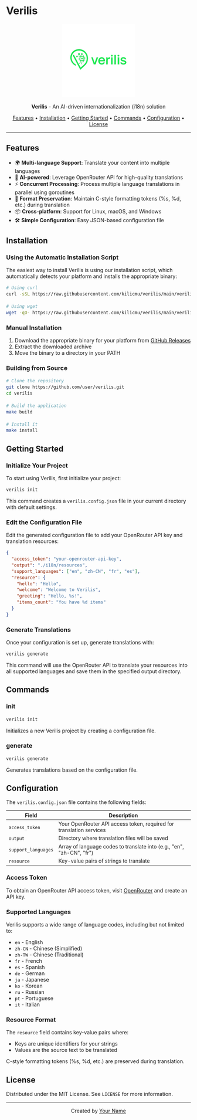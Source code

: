 # Verilis

<p align="center">
  <img src="logo/logo.png" alt="Verilis Logo" width="200" height="200">
</p>

<p align="center">
  <strong>Verilis</strong> - An AI-driven internationalization (i18n) solution
</p>

<p align="center">
  <a href="#features">Features</a> •
  <a href="#installation">Installation</a> •
  <a href="#getting-started">Getting Started</a> •
  <a href="#commands">Commands</a> •
  <a href="#configuration">Configuration</a> •
  <a href="#license">License</a>
</p>

---

## Features

- 🌍 **Multi-language Support**: Translate your content into multiple languages
- 🤖 **AI-powered**: Leverage OpenRouter API for high-quality translations
- ⚡ **Concurrent Processing**: Process multiple language translations in parallel using goroutines
- 🔄 **Format Preservation**: Maintain C-style formatting tokens (%s, %d, etc.) during translation
- 📦 **Cross-platform**: Support for Linux, macOS, and Windows
- 🛠️ **Simple Configuration**: Easy JSON-based configuration file

## Installation

### Using the Automatic Installation Script

The easiest way to install Verilis is using our installation script, which automatically detects your platform and installs the appropriate binary:

```bash
# Using curl
curl -sSL https://raw.githubusercontent.com/kilicmu/verilis/main/verilis-install.sh | bash

# Using wget
wget -qO- https://raw.githubusercontent.com/kilicmu/verilis/main/verilis-install.sh | bash
```

### Manual Installation

1. Download the appropriate binary for your platform from [GitHub Releases](https://github.com/user/verilis/releases)
2. Extract the downloaded archive
3. Move the binary to a directory in your PATH

### Building from Source

```bash
# Clone the repository
git clone https://github.com/user/verilis.git
cd verilis

# Build the application
make build

# Install it
make install
```

## Getting Started

### Initialize Your Project

To start using Verilis, first initialize your project:

```bash
verilis init
```

This command creates a `verilis.config.json` file in your current directory with default settings.

### Edit the Configuration File

Edit the generated configuration file to add your OpenRouter API key and translation resources:

```json
{
  "access_token": "your-openrouter-api-key",
  "output": "./i18n/resources",
  "support_languages": ["en", "zh-CN", "fr", "es"],
  "resource": {
    "hello": "Hello",
    "welcome": "Welcome to Verilis",
    "greeting": "Hello, %s!",
    "items_count": "You have %d items"
  }
}
```

### Generate Translations

Once your configuration is set up, generate translations with:

```bash
verilis generate
```

This command will use the OpenRouter API to translate your resources into all supported languages and save them in the specified output directory.

## Commands

### init

```bash
verilis init
```

Initializes a new Verilis project by creating a configuration file.

### generate

```bash
verilis generate
```

Generates translations based on the configuration file.

## Configuration

The `verilis.config.json` file contains the following fields:

| Field | Description |
|-------|-------------|
| `access_token` | Your OpenRouter API access token, required for translation services |
| `output` | Directory where translation files will be saved |
| `support_languages` | Array of language codes to translate into (e.g., "en", "zh-CN", "fr") |
| `resource` | Key-value pairs of strings to translate |

### Access Token

To obtain an OpenRouter API access token, visit [OpenRouter](https://openrouter.ai/settings/keys) and create an API key.

### Supported Languages

Verilis supports a wide range of language codes, including but not limited to:

- `en` - English
- `zh-CN` - Chinese (Simplified)
- `zh-TW` - Chinese (Traditional)
- `fr` - French
- `es` - Spanish
- `de` - German
- `ja` - Japanese
- `ko` - Korean
- `ru` - Russian
- `pt` - Portuguese
- `it` - Italian

### Resource Format

The `resource` field contains key-value pairs where:
- Keys are unique identifiers for your strings
- Values are the source text to be translated

C-style formatting tokens (%s, %d, etc.) are preserved during translation.

## License

Distributed under the MIT License. See `LICENSE` for more information.

---

<p align="center">
  Created by <a href="https://github.com/user">Your Name</a>
</p>
